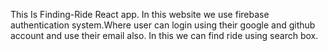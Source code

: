 This Is Finding-Ride React app.
In this website we use firebase authentication system.Where user can login using their google and github account and use their email also.
In this we can find ride using search box.
